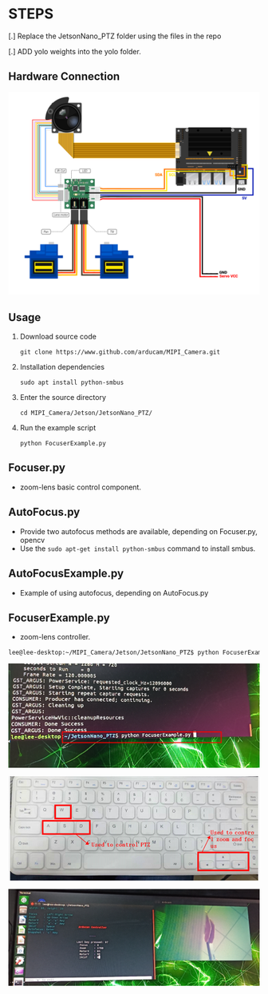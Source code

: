 # STEPS

[.] Replace the JetsonNano_PTZ folder using the files in the repo

[.] ADD yolo weights into the yolo folder.




## Hardware Connection
![IMAGE ALT TEXT](data/hardware.png)

## Usage  
1. Download source code
    ```
    git clone https://www.github.com/arducam/MIPI_Camera.git
    ```
2. Installation dependencies
    ```
    sudo apt install python-smbus
    ```
3. Enter the source directory
    ```
    cd MIPI_Camera/Jetson/JetsonNano_PTZ/
    ```
4. Run the example script
    ```
    python FocuserExample.py
    ```
## Focuser.py
* zoom-lens basic control component.

## AutoFocus.py
* Provide two autofocus methods are available, depending on Focuser.py, opencv
* Use the `sudo apt-get install python-smbus` command to install smbus.

## AutoFocusExample.py
* Example of using autofocus, depending on AutoFocus.py

## FocuserExample.py
* zoom-lens controller.
```bash 
lee@lee-desktop:~/MIPI_Camera/Jetson/JetsonNano_PTZ$ python FocuserExample.py
```
![IMAGE ALT TEXT](data/command.png)

![IMAGE ALT TEXT](data/key_value.png)

![IMAGE ALT TEXT](data/Arducam_Controller.png)
